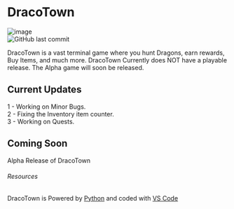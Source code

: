 # DracoTown
![image](https://user-images.githubusercontent.com/93094729/220181360-bd402c1f-2430-4097-a15e-8e347bfcd1eb.png)<br />
![GitHub last commit](https://img.shields.io/badge/Version-GitHub%20Prev-blue)

DracoTown is a vast terminal game where you hunt Dragons, earn rewards, Buy Items, and much more. DracoTown Currently does NOT have a playable release. The Alpha game will soon be released.

## Current Updates

1 - Working on Minor Bugs.<br />
2 - Fixing the Inventory item counter.<br />
3 - Working on Quests.<br />

## Coming Soon

Alpha Release of DracoTown

###### Resources
DracoTown is Powered by [Python](https://www.python.org/) and coded with [VS Code](https://code.visualstudio.com/)
